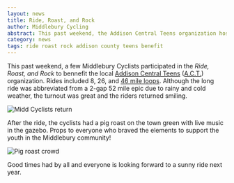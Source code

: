 ```yaml
---
layout: news
title: Ride, Roast, and Rock
author: Middlebury Cycling
abstract: This past weekend, the Addison Central Teens organization hosted a benefit ride for the local teen center. Although it rained on the day of the event for the third year in a row, the turnout was excellent and the riders enjoyed a pig roast and live band under a tent following their ride.
category: news
tags: ride roast rock addison county teens benefit
---
```


This past weekend, a few Middlebury Cyclists participated in the <em>Ride, Roast, and Rock</em> to bennefit the local <a href="http://addisonteens.com">Addison Central Teens</a> (<a href="http://addisonteens.com">A.C.T.</a>) organization. Rides included 8, 26, and <a href="http://app.strava.com/rides/23505788">46 mile loops</a>. Although the long ride was abbreviated from a 2-gap 52 mile epic due to rainy and cold weather, the turnout was great and the riders returned smiling.

<div class="image">
	<img src="/assets/images/img/carousel/rrr_riders.jpg" alt="Midd Cyclists return" />
</div>

After the ride, the cyclists had a pig roast on the town green with live music in the gazebo. Props to everyone who braved the elements to support the youth in the Middlebury community!

<div class="image">
	<img src="/assets/images/img/posts/pig_roast.jpg" alt="Pig roast crowd" />
</div>

Good times had by all and everyone is looking forward to a sunny ride next year.
